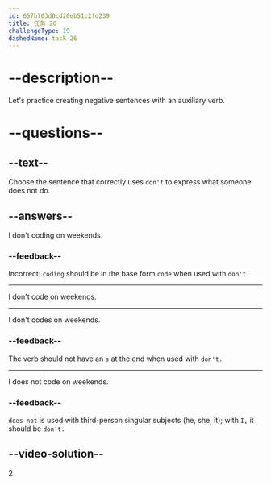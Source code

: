 ```yaml
---
id: 657b703d0cd20eb51c2fd239
title: 任务 26
challengeType: 19
dashedName: task-26
---
```


# --description--

Let's practice creating negative sentences with an auxiliary verb.

# --questions--

## --text--

Choose the sentence that correctly uses `don't` to express what someone does not do.

## --answers--

I don't coding on weekends.

### --feedback--

Incorrect: `coding` should be in the base form `code` when used with `don't.`

---

I don't code on weekends.

---

I don't codes on weekends.

### --feedback--

The verb should not have an `s` at the end when used with `don't.`

---

I does not code on weekends.

### --feedback--

`does not` is used with third-person singular subjects (he, she, it); with `I,` it should be `don't.`

## --video-solution--

2
